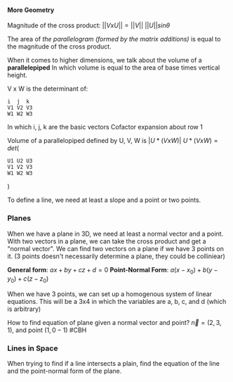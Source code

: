 
#### More Geometry

Magnitude of the cross product:
$|| V x U || = ||V||\ ||U||sin\theta$


The area of *the parallelogram (formed by the matrix additions)* is equal to the magnitude of the cross product.

When it comes to higher dimensions, we talk about the volume of a **parallelepiped** 
In which volume is equal to the area of base times vertical height. 


V x W is the determinant of:
```Matrix
i  j  k
V1 V2 V3
W1 W2 W3
```
In which i, j, k are the basic vectors
Cofactor expansion about row 1


Volume of a parallelopiped defined by U, V, W  is $|U * (VxW)|$
$U * (VxW) = det($
```Matrix
U1 U2 U3
V1 V2 V3
W1 W2 W3
```
)

To define a line, we need at least a slope and a point or two points.
### Planes
When we have a plane in 3D, we need at least a normal vector and a point.
With two vectors in a plane, we can take the cross product and get a "normal vector".
We can find two vectors on a plane if we have 3 points on it. (3 points doesn't necessarily determine a plane, they could be colliniear)

**General form**: $ax + by + cz + d = 0$
**Point-Normal Form**: $a(x-x_0) + b(y-y_0) + c(z-z_0)$

When we have 3 points, we can set up a homogenous system of linear equations. This will be a 3x4 in which the variables are a, b, c, and d (which is arbitrary)

How to find equation of plane given a normal vector and point?
$\vec n = (2, 3, 1)$, and point $(1, 0 -1)$
#CBH 


### Lines in Space
When trying to find if a line intersects a plain, find the equation of the line and the point-normal form of the plane.
